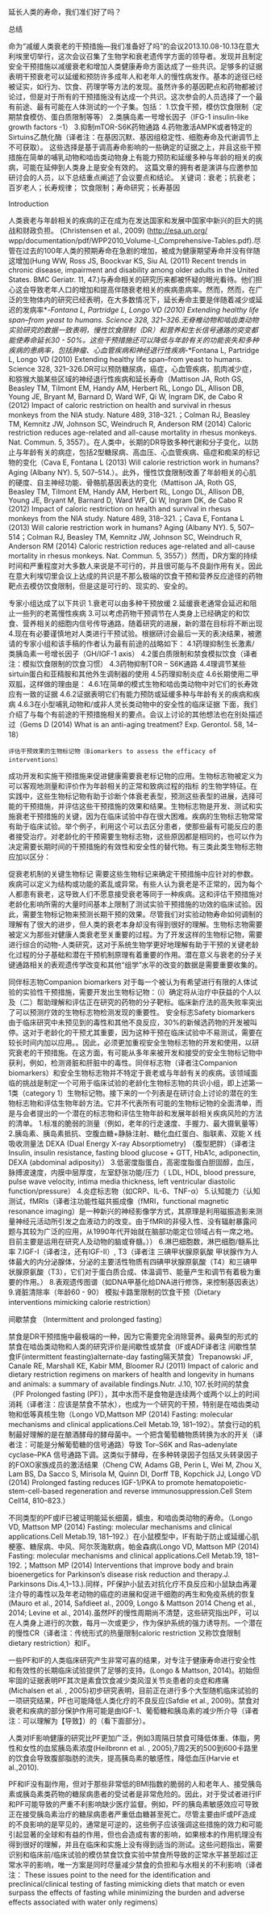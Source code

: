 延长人类的寿命，我们准们好了吗？

总结

命为“减缓人类衰老的干预措施—我们准备好了吗”的会议2013.10.08-10.13在意大利埃里切举行，这次会议召集了生物学和衰老遗传学方面的领导者。发现并且制定安全干预措施以减缓衰老和增加人类健康寿命方面达成了一些共识。足够多的证据表明干预衰老可以延缓和预防许多成年人和老年人的慢性病发作。基本的途径已经被证实，如行为、饮食、药理学等方法的发现。虽然许多的基因靶点和药物都被讨论过，但是对于所有的干预措施没有达成一个共识。这次参会的人员选择了一个最有前途、最有可能在人体测试的一个子集。包括：
1.饮食干预，模仿饮食限制（定期禁食模仿、蛋白质限制等等）
2.类胰岛素一号增长因子（IFG-1 insulin-like growth factors -1）
3.抑制mTOR-S6K药物通路
4.药物激活AMPK或者特定的Sirtuins乙酰化酶（译者注：在基因沉默、基因组稳定性、细胞寿命及代谢调节上不可获取）。
这些选择是基于调高寿命影响的一些确定的证据之上，并且这些干预措施在简单的哺乳动物和啮齿类动物身上有能力预防和延缓多种与年龄的相关的疾病，可能在延伸到人类身上是安全有效的。
这篇文章的拥有者是演讲与应邀参加研讨会的人员，以下总结重点阐述了会议要点和结论。
关键词：衰老；抗衰老；百岁老人；长寿规律；
饮食限制；寿命研究；长寿基因

Introduction

人类衰老与年龄相关的疾病的正在成为在发达国家和发展中国家中新兴的巨大的挑战和财政负担。
(Christensen et al., 2009) (http://esa.un.org/
wpp/documentation/pdf/WPP2010_Volume-I_Comprehensive-Tables.pdf).尽管在过去的100年人类的预期寿命在急剧的增加，被成为健康期望寿命并没有伴随这增加(Hung WW, Ross JS, Boockvar KS, Siu AL (2011) Recent trends in chronic disease, impairment and disability among older adults in the United States. BMC Geriatr. 11, 47.)与寿命相关的研究历来都被怀疑的眼光看待。他们担心这会导致老年人口的增加和提高伴随衰老相关的疾病患病率。然而，然而，在广泛的生物体内的研究已经表明，在大多数情况下，延长寿命主要是伴随着减少或延迟的发病率*-*Fontana L, Partridge L, Longo VD (2010) Extending healthy life span–from yeast to humans. Science 328, 321–326.无脊椎动物和啮齿类动物实验研究的数据一致表明，慢性饮食限制（DR）和营养和生长信号通路的突变都能使寿命延长30 - 50%。这些干预措施还可以降低与年龄有关的功能丧失和多种疾病的患病率，包括肿瘤、心血管疾病和神经退行性疾病*-*Fontana L, Partridge L, Longo VD (2010) Extending healthy life span–from yeast to humans. Science 328, 321–326.DR可以预防糖尿病，癌症，心血管疾病，肌肉减少症，和猕猴大脑某些区域的神经退行性疾病和延长寿命（Mattison JA, Roth GS, Beasley TM, Tilmont EM, Handy AM, Herbert RL, Longo DL, Allison DB, Young JE, Bryant M, Barnard D, Ward WF, Qi W, Ingram DK, de Cabo R (2012) Impact of caloric restriction on health and survival in rhesus monkeys from the NIA study. Nature 489, 318–321.；Colman RJ, Beasley TM, Kemnitz JW, Johnson SC, Weindruch R, Anderson RM (2014) Caloric restriction reduces age-related and all-cause mortality in rhesus monkeys. Nat. Commun. 5, 3557）。在人类中，长期的DR导致多种代谢和分子变化，以防止与年龄有关的病症，包括2型糖尿病、高血压、心血管疾病、癌症和痴呆的标记物的变化（Cava E, Fontana L (2013) Will calorie restriction work in humans? Aging (Albany NY). 5, 507–514.）。此外，慢性饮食限制改善了年龄相关的心肌的硬度、自主神经功能、骨骼肌基因表达的变化（Mattison JA, Roth GS, Beasley TM, Tilmont EM, Handy AM, Herbert RL, Longo DL, Allison DB, Young JE, Bryant M, Barnard D, Ward WF, Qi W, Ingram DK, de Cabo R (2012) Impact of caloric restriction on health and survival in rhesus monkeys from the NIA study. Nature 489, 318–321.；Cava E, Fontana L (2013) Will calorie restriction work in humans? Aging (Albany NY). 5, 507–514；Colman RJ, Beasley TM, Kemnitz JW, Johnson SC, Weindruch R, Anderson RM (2014) Caloric restriction reduces age-related and all-cause mortality in rhesus monkeys. Nat. Commun. 5, 3557））然而，DR方案的持续时间和严重程度对大多数人来说是不可行的，并且很可能与不良副作用有关。因此在意大利埃切里会议上达成的共识是不那么极端的饮食干预和营养反应途径的药物靶点去模仿饮食限制，但是这是可行的、现实的、安全的。

专家小组达成了以下共识
1.衰老可以由多种干预放缓
2.延缓衰老通常会延迟和阻止一些列的老蔫慢性疾病
3.可以考虑药物干预调节在人类身上已经确定的和饮食、营养相关的细胞内信号传导通路，随着研究的进展，新的潜在目标将不断出现
4.现在有必要谨慎地对人类进行干预试验。根据研讨会最后一天的表决结果，被邀请的专家小组和该手稿的作者认为最有前途的战略如下：
4.1药理抑制生长激素/ 类胰岛素一号增长因子（GH/IGF-1 axis）
4.2蛋白质限制和禁食模拟饮食（译者注：模拟饮食限制的饮食习惯）
4.3药物抑制TOR – S6K通路
4.4理调节某些sirtuin蛋白和亚精胺和其他外生调制器的使用
4.5药理抑制炎症
4.6长期使用二甲双胍，这样做的理由是：
	4.6.1在简单的模式生物和啮齿类动物中对它们的长寿效应有一致的证据
	4.6.2证据表明它们有能力预防或延缓多种与年龄有关的疾病和疾病
	4.6.3在小型哺乳动物和/或非人灵长类动物中的安全性的临床证据
	下面，我们介绍了与每个有前途的干预措施相关的要点。会议上讨论的其他想法也在别处描述过（Gems D (2014) What is an anti-aging treatment? Exp. Gerontol. 58, 14–18）
	
	评估干预效果的生物标记物（Biomarkers to assess the efficacy of interventions）
成功开发和实施干预措施来促进健康需要衰老标记物的应用。生物标志物被定义为可以客观地测量和评价作为年龄相关的正常和致病过程的指标
的生物学特征。在实践中，这些生物标记物有助于诊断个体衰老表型，预测这些表型的进展，选择可能的干预措施，并评估这些干预措施的效果和结果。生物标志物是开发、测试和实施衰老干预措施的关键，因为在临床试验中存在很大困难。疾病的生物标志物常常有助于临床试验。举个例子，利用这个可以去区分患者，使那些最有可能反应的患者接受治疗。对老龄化的干预需要生物标志物，这些原因都是相同的，也可以作为决定需要长期时间的干预措施的有效性和安全性的替代物。有三类此类生物标志物应加以区分：

促衰老机制的关键生物标记
需要这些生物标记来确定干预措施中应针对的参数。疾病可以定义为结构或功能的紊乱或异常。有些人认为衰老是不正常的，因为每个人都患有衰老，这导致人们不愿意接受衰老等同于一种疾病。这和评估干预措施对老龄化影响所需的大量时间基本上限制了测试实验干预措施的功效的临床试验。因此，需要生物标记物来预测长期干预的效果。尽管我们对实验动物寿命如何调制的理解有了很大的进步，但人类的衰老本身却没有得到很好的理解。生物标志物需要被定义为那些对健康人类衰老至关重要的过程。为了开发这样的生物标记物，需要进行综合的动物-人类研究，这对于系统生物学更好地理解有助于干预的关键老龄化过程的分子基础和潜在干预机制原理有着重要的作用。潜在意义与衰老的分子关键通路相关的表观遗传学改变和其他“组学”水平的改变的数据是需要重要收集的。

同伴标志物Companion biomarkers
对于每一个被认为有希望进行有限的人体试验的实验性干预措施，需要开发出生物标记物：（i）确定将从治疗中获益的个人以及（二）帮助理解和评估正在研究的药物的分子靶标。临床新疗法的高失败率突出了可以预测疗效的生物标志物检测发现的重要性。
安全标志Safety biomarkers
由于临床研究中未预见到的毒性和其他不良反应，30%的新候选药物的开发被叫停。这对于老龄化的干预尤其重要，因为这种干预在临床试验中不易测试，需要在较长时间内加以应用。。因此，必须更加重视安全生物标志物的开发和使用，以研究衰老的干预措施。在这方面，有可能从多年来被开发和接受的安全生物标记物中获利，例如，检测肾脏和肝脏中的毒性。同伴标志物（译者注Companion biomarkers）和安全生物标志物并不特定于衰老或与年龄有关的疾病。该领域面临的挑战是制定一个可用于临床试验的老龄化生物标志物的共识小组，即上述第一1类（category 1）生物标记物。接下来的一个列表是在研讨会上讨论的潜在的生物标志物和评估生物年龄方法。它并不代表所有可能的生物标记物的全面清单，而是与会者提出的一个潜在的标志物和评估生物年龄和发展年龄相关疾病风险的方法的清单。
1.标准的脆弱的测量（例如，老年的行走速度、手握力、最大摄氧量等）
2.胰岛素、胰岛素抵抗、空腹血糖+静脉注射、糖化血红蛋白、脂联素、双能 X 线吸收测量法 DEXA (Dual Energy X-ray Absorptiometry) （腹型肥胖）（译者注Insulin, insulin resistance, fasting blood glucose + GTT, HbA1c,
adiponectin, DEXA (abdominal adiposity)）
3.低密度脂蛋白，高密度脂蛋白胆固醇，血压，脉搏波速度，内膜中层厚度，左室舒张功能/压力（ LDL, HDL, blood pressure, pulse wave velocity, intima media thickness, left ventricular diastolic function/pressure）
4.炎症标志物（如CRP、IL-6、TNF-α）
5.认知能力（认知测试，fMRIs（译者注功能性磁共振成像（fMRI，functional magnetic resonance imaging）是一种新兴的神经影像学方式，其原理是利用磁振造影来测量神经元活动所引发之血液动力的改变。由于fMRI的非侵入性、没有辐射暴露问题与其较为广泛的应用，从1990年代开始就在脑部功能定位领域占有一席之地。目前主要是运用在研究人及动物的脑或脊髓。））
6.淋巴细胞数，淋巴细胞/髓系比率
7.IGF-I（译者注，还有IGF-II）, T3（译者注 三碘甲状腺原氨酸 甲状腺作为人体最大的内分泌腺体，分泌的主要活性物质有四碘甲状腺原氨酸（T4）和三碘甲状腺原氨酸（T3），它们对于蛋白质合成、体温调节、能量产生和调节有着极为重要的作用。）
8.表观遗传图谱（如DNA甲基化给DNA进行修饰，来控制基因表达）
9.肾脏清除率（年龄60 - 90）
模拟卡路里限制的饮食干预（Dietary interventions mimicking calorie restriction）


间歇禁食 （Intermittent and prolonged fasting）

禁食是DR干预措施中最极端的一种，因为它需要完全消除营养。最典型的形式的禁食在啮齿类动物和人类的研究评价是间歇性或禁食（IF或ADF译者注 间歇性禁食IF(intermittent feasting)alternate-day fasting隔天禁食）Trepanowski JF, Canale RE, Marshall KE, Kabir MM, Bloomer RJ (2011) Impact of caloric and dietary restriction regimens on markers of health and longevity in humans and animals: a summary of available findings.Nutr. J.10, 107.长时间的禁食（PF Prolonged fasting (PF)），其中水而不是食物是连续两个或两个以上的时间消耗（译者注：应该是禁食不禁水），也成为一个研究的干预，特别是在啮齿类动物和低等真核生物（Longo VD,Mattson MP (2014) Fasting: molecular mechanisms and clinical applications.Cell Metab.19, 181–192）。禁食行动的机制最好理解的是在酿酒酵母的酵母菌中。一个把含葡萄糖物质转换为水的开关（译者注：可能是分解葡萄糖的信号通路）导致 Tor–S6K and Ras–adenylate cyclase–PKA 信号通路下调。这类似于酵母，在多种转录因子包括叉头转录因子的FOXO家族成员的激活结果（Cheng CW, Adams GB, Perin L, Wei M, Zhou X, Lam BS, Da Sacco S, Mirisola M, Quinn DI, Dorff TB, Kopchick JJ, Longo VD (2014) Prolonged fasting reduces IGF-1/PKA to promote hematopoietic-stem-cell-based regeneration and reverse immunosuppression.Cell Stem Cell14, 810–823.）

不同类型的PF或IF已被证明能延长细菌，蠕虫，和啮齿类动物的寿命。（Longo VD, Mattson MP (2014) Fasting: molecular mechanisms and clinical applications.Cell Metab.19, 181–192.）在小鼠模型中，IF有助于防止或延缓心肌梗塞、糖尿病、中风、阿尔茨海默病，帕金森病(Longo VD, Mattson MP (2014) Fasting: molecular mechanisms and clinical applications.Cell Metab.19, 181–192.；Mattson MP (2014) Interventions that improve body and brain bioenergetics for Parkinson’s disease risk reduction and therapy.J. Parkinsons Dis.4,1–13.).同样，PF保护小鼠去对抗化疗不良反应和小鼠缺血再灌注介导的毒性以及年老动物的癌症的进展和促进干细胞的再生和免疫系统的恢复 (Mauro et al., 2014, Safdieet al., 2009, Longo & Mattson 2014 Cheng et al., 2014; Levine et al., 2014).虽然PF的慢性周期尚不清楚，这些研究指出PF，可以在人类身上进行的次数，每月一次或更少，作为保护系统的强力诱导剂。一个潜在的慢性CR（译者注：传统形式的热量限制caloric restriction 又称饮食限制dietary restriction）和IF。

一些PF和IF的人类临床研究产生非常可喜的结果，对专注于健康寿命进行安全性和有效性的长期临床试验提供了足够的支持。(Longo & Mattson, 2014)。初始但牢固的证据表明PF其次是素食饮食减少类风湿关节炎患者的炎症和疼痛 (Michalsen et al. , 2005)初步研究表明，目前正在进行多个大型随机临床试验的一项研究结果，PF也可能降低人类化疗的不良反应(Safdie et al., 2009)。禁食对衰老和疾病的部分保护作用可能是由IGF-1、葡萄糖和胰岛素的减少所介导（译者注：可以理解为【导致】）的（看下面部分）。

人类对IF影响健康的研究比PF更加广泛，例如3周隔日禁食可降低体重、体脂，男性和女性的血浆胰岛素浓度(Heilbronn et al. , 2005),7周2天的500到600卡路里的饮食会导致腹部脂肪的流失，提高胰岛素的敏感性，降低血压(Harvie et al.,2010).

PF和IF没有副作用，但对于那些非常低的BMI指数的脆弱的人和老年人、接受胰岛素或胰岛素类药物的糖尿病患者的受试者是非常危险的。因此，对于受试者进行IF和PF可能导致的严重不利影响缺少医疗监督。例如，PF的胰岛素敏感效应可导致正在接受胰岛素治疗的糖尿病患者严重低血糖甚至死亡。尽管主要由IF或PF造成的不良影响的是罕见的，通常是可逆的，这些例子应该强调这些措施的效力和可能引起显著的全球和有益的作用，但也会造成有害的影响，如果根本的作用机理没有得到很好的理解，并且在临床和实施上没有得到适当的测试。这些问题指出，需要识别和临床前/临床试验的模仿禁食饮食实验中禁食所导致的正常水平甚至超过正常水平的影响，唯一方案是同时尽量减少禁食的负担和与水相关的不利影响（译者注： These issues point to the need for the identification and preclinical/clinical testing of fasting mimicking diets that match or even surpass the effects of fasting while minimizing the burden and adverse effects associated with water only regimens） 

